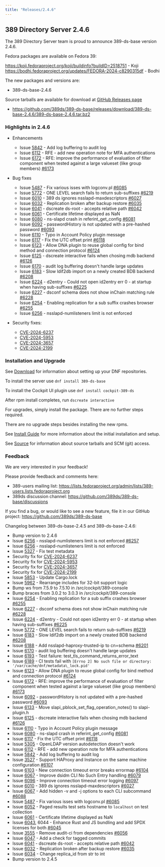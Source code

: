 ```yaml
---
title: "Releases/2.4.6"
---
```


389 Directory Server 2.4.6
--------------------------

The 389 Directory Server team is proud to announce 389-ds-base version 2.4.6.

Fedora packages are available on Fedora 39:

<https://koji.fedoraproject.org/koji/buildinfo?buildID=2518751> - Koji
<br>
<https://bodhi.fedoraproject.org/updates/FEDORA-2024-c8290315df> - Bodhi

The new packages and versions are:

- 389-ds-base-2.4.6

Source tarballs are available for download at [GitHub Releases page](https://github.com/389ds/389-ds-base/releases/tag/389-ds-base-2.4.6)
- <https://github.com/389ds/389-ds-base/releases/download/389-ds-base-2.4.6/389-ds-base-2.4.6.tar.bz2>

### Highlights in 2.4.6

- Enhancements
  - Issue [5842](https://github.com/389ds/389-ds-base/issues/5842) - Add log buffering to audit log
  - Issue [6112](https://github.com/389ds/389-ds-base/issues/6112) - RFE - add new operation note for MFA authentications
  - Issue [6172](https://github.com/389ds/389-ds-base/issues/6172) - RFE: improve the performance of evaluation of filter component when tested against a large valueset (like group members) [#6173](https://github.com/389ds/389-ds-base/pull/6173)

- Bug fixes
  - Issue [5487](https://github.com/389ds/389-ds-base/issues/5487) - Fix various isses with logconv.pl [#6085](https://github.com/389ds/389-ds-base/pull/6085)
  - Issue [5772](https://github.com/389ds/389-ds-base/issues/5772) - ONE LEVEL search fails to return sub-suffixes [#6219](https://github.com/389ds/389-ds-base/pull/6219)
  - Issue [6010](https://github.com/389ds/389-ds-base/issues/6010) - 389 ds ignores nsslapd-maxdescriptors [#6027](https://github.com/389ds/389-ds-base/pull/6027)
  - Issue [6032](https://github.com/389ds/389-ds-base/issues/6032) - Replication broken after backup restore [#6035](https://github.com/389ds/389-ds-base/pull/6035)
  - Issue [6041](https://github.com/389ds/389-ds-base/issues/6041) - dscreate ds-root - accepts relative path [#6042](https://github.com/389ds/389-ds-base/pull/6042)
  - Issue [6061](https://github.com/389ds/389-ds-base/issues/6061) - Certificate lifetime displayed as NaN
  - Issue [6080](https://github.com/389ds/389-ds-base/issues/6080) - ns-slapd crash in referint\_get\_config [#6081](https://github.com/389ds/389-ds-base/pull/6081)
  - Issue [6092](https://github.com/389ds/389-ds-base/issues/6092) - passwordHistory is not updated with a pre-hashed password [#6093](https://github.com/389ds/389-ds-base/pull/6093)
  - Issue [6110](https://github.com/389ds/389-ds-base/issues/6110) - Typo in Account Policy plugin message
  - Issue [6117](https://github.com/389ds/389-ds-base/issues/6117) - Fix the UTC offset print [#6118](https://github.com/389ds/389-ds-base/pull/6118)
  - Issue [6123](https://github.com/389ds/389-ds-base/issues/6123) - Allow DNA plugin to reuse global config for bind method and connection protocol [#6124](https://github.com/389ds/389-ds-base/pull/6124)
  - Issue [6125](https://github.com/389ds/389-ds-base/issues/6125) - dscreate interactive fails when chosing mdb backend [#6126](https://github.com/389ds/389-ds-base/pull/6126)
  - Issue [6170](https://github.com/389ds/389-ds-base/issues/6170) - audit log buffering doesn't handle large updates
  - Issue [6183](https://github.com/389ds/389-ds-base/issues/6183) - Slow ldif2db import on a newly created BDB backend [#6208](https://github.com/389ds/389-ds-base/pull/6208)
  - Issue [6224](https://github.com/389ds/389-ds-base/issues/6224) - d2entry - Could not open id2entry err 0 - at startup when having sub-suffixes [#6225](https://github.com/389ds/389-ds-base/pull/6225)
  - Issue [6227](https://github.com/389ds/389-ds-base/issues/6227) - dsconf schema does not show inChain matching rule [#6228](https://github.com/389ds/389-ds-base/pull/6228)
  - Issue [6254](https://github.com/389ds/389-ds-base/issues/6254) - Enabling replication for a sub suffix crashes browser [#6255](https://github.com/389ds/389-ds-base/pull/6255)
  - Issue [6256](https://github.com/389ds/389-ds-base/issues/6256) - nsslapd-numlisteners limit is not enforced

- Security fixes:
  - [CVE-2024-6237](https://access.redhat.com/security/cve/CVE-2024-6237)
  - [CVE-2024-5953](https://access.redhat.com/security/cve/CVE-2024-5953)
  - [CVE-2024-3657](https://access.redhat.com/security/cve/CVE-2024-3657)
  - [CVE-2024-2199](https://access.redhat.com/security/cve/CVE-2024-2199)

### Installation and Upgrade

See [Download](../download.html) for information about setting up your DNF repositories.

To install the server use `dnf install 389-ds-base`

To install the Cockpit UI plugin use `dnf install cockpit-389-ds`

After rpm install completes, run `dscreate interactive`

For upgrades, simply install the package. There are no further steps required.

There are no upgrade steps besides installing the new rpms.

See [Install Guide](../howto/howto-install-389.html) for more information about the initial installation and setup.

See [Source](../development/source.html) for information about source tarballs and SCM (git) access.

### Feedback

We are very interested in your feedback!

Please provide feedback and comments here:
 - 389-users mailing list: <https://lists.fedoraproject.org/admin/lists/389-users.lists.fedoraproject.org>
 - 389ds discussion channel: <https://github.com/389ds/389-ds-base/discussions>

If you find a bug, or would like to see a new feature, file it in our GitHub project: <https://github.com/389ds/389-ds-base>

Changelog between 389-ds-base-2.4.5 and 389-ds-base-2.4.6:
- Bump version to 2.4.6
- Issue [6256](https://github.com/389ds/389-ds-base/issues/6256) - nsslapd-numlisteners limit is not enforced [#6257](https://github.com/389ds/389-ds-base/pull/6257)
- Issue [6256](https://github.com/389ds/389-ds-base/issues/6256) - nsslapd-numlisteners limit is not enforced
- Issue [5327](https://github.com/389ds/389-ds-base/issues/5327) - Fix test metadata
- Security fix for [CVE-2024-6237](https://access.redhat.com/security/cve/CVE-2024-6237)
- Security fix for [CVE-2024-5953](https://access.redhat.com/security/cve/CVE-2024-5953)
- Security fix for [CVE-2024-3657](https://access.redhat.com/security/cve/CVE-2024-3657)
- Security fix for [CVE-2024-2199](https://access.redhat.com/security/cve/CVE-2024-2199)
- Issue [5853](https://github.com/389ds/389-ds-base/issues/5853) - Update Cargo.lock
- Issue [5962](https://github.com/389ds/389-ds-base/issues/5962) - Rearrange includes for 32-bit support logic
- Bump ws from 7.5.9 to 7.5.10 in /src/cockpit/389-console
- Bump braces from 3.0.2 to 3.0.3 in /src/cockpit/389-console
- Issue [6254](https://github.com/389ds/389-ds-base/issues/6254) - Enabling replication for a sub suffix crashes browser [#6255](https://github.com/389ds/389-ds-base/pull/6255)
- Issue [6227](https://github.com/389ds/389-ds-base/issues/6227) - dsconf schema does not show inChain matching rule [#6228](https://github.com/389ds/389-ds-base/pull/6228)
- Issue [6224](https://github.com/389ds/389-ds-base/issues/6224) - d2entry - Could not open id2entry err 0 - at startup when having sub-suffixes [#6225](https://github.com/389ds/389-ds-base/pull/6225)
- Issue [5772](https://github.com/389ds/389-ds-base/issues/5772) - ONE LEVEL search fails to return sub-suffixes [#6219](https://github.com/389ds/389-ds-base/pull/6219)
- Issue [6183](https://github.com/389ds/389-ds-base/issues/6183) - Slow ldif2db import on a newly created BDB backend [#6208](https://github.com/389ds/389-ds-base/pull/6208)
- Issue [6188](https://github.com/389ds/389-ds-base/issues/6188) - Add nsslapd-haproxy-trusted-ip to cn=schema [#6201](https://github.com/389ds/389-ds-base/pull/6201)
- Issue [6170](https://github.com/389ds/389-ds-base/issues/6170) - audit log buffering doesn't handle large updates
- Issue [6193](https://github.com/389ds/389-ds-base/issues/6193) - Test failure: test\_tls\_command\_returns\_error\_text
- Issue [6189](https://github.com/389ds/389-ds-base/issues/6189) - CI tests fail with `[Errno 2] No such file or directory: '/var/cache/dnf/metadata\_lock.pid'`
- Issue [6123](https://github.com/389ds/389-ds-base/issues/6123) - Allow DNA plugin to reuse global config for bind method and connection protocol [#6124](https://github.com/389ds/389-ds-base/pull/6124)
- Issue [6172](https://github.com/389ds/389-ds-base/issues/6172) - RFE: improve the performance of evaluation of filter component when tested against a large valueset (like group members) [#6173](https://github.com/389ds/389-ds-base/pull/6173)
- Issue [6092](https://github.com/389ds/389-ds-base/issues/6092) - passwordHistory is not updated with a pre-hashed password [#6093](https://github.com/389ds/389-ds-base/pull/6093)
- Issue [6133](https://github.com/389ds/389-ds-base/issues/6133) - Move slapi\_pblock\_set\_flag\_operation\_notes() to slapi-plugin.h
- Issue [6125](https://github.com/389ds/389-ds-base/issues/6125) - dscreate interactive fails when chosing mdb backend [#6126](https://github.com/389ds/389-ds-base/pull/6126)
- Issue [6110](https://github.com/389ds/389-ds-base/issues/6110) - Typo in Account Policy plugin message
- Issue [6080](https://github.com/389ds/389-ds-base/issues/6080) - ns-slapd crash in referint\_get\_config [#6081](https://github.com/389ds/389-ds-base/pull/6081)
- Issue [6117](https://github.com/389ds/389-ds-base/issues/6117) - Fix the UTC offset print [#6118](https://github.com/389ds/389-ds-base/pull/6118)
- Issue [5305](https://github.com/389ds/389-ds-base/issues/5305) - OpenLDAP version autodetection doesn't work
- Issue [6112](https://github.com/389ds/389-ds-base/issues/6112) - RFE - add new operation note for MFA authentications
- Issue [5842](https://github.com/389ds/389-ds-base/issues/5842) - Add log buffering to audit log
- Issue [3527](https://github.com/389ds/389-ds-base/issues/3527) - Support HAProxy and Instance on the same machine configuration [#6107](https://github.com/389ds/389-ds-base/pull/6107)
- Issue [6103](https://github.com/389ds/389-ds-base/issues/6103) - New connection timeout error breaks errormap [#6104](https://github.com/389ds/389-ds-base/pull/6104)
- Issue [6067](https://github.com/389ds/389-ds-base/issues/6067) - Improve dsidm CLI No Such Entry handling [#6079](https://github.com/389ds/389-ds-base/pull/6079)
- Issue [6096](https://github.com/389ds/389-ds-base/issues/6096) - Improve connection timeout error logging [#6097](https://github.com/389ds/389-ds-base/pull/6097)
- Issue [6010](https://github.com/389ds/389-ds-base/issues/6010) - 389 ds ignores nsslapd-maxdescriptors [#6027](https://github.com/389ds/389-ds-base/pull/6027)
- Issue [6067](https://github.com/389ds/389-ds-base/issues/6067) - Add hidden -v and -j options to each CLI subcommand [#6088](https://github.com/389ds/389-ds-base/pull/6088)
- Issue [5487](https://github.com/389ds/389-ds-base/issues/5487) - Fix various isses with logconv.pl [#6085](https://github.com/389ds/389-ds-base/pull/6085)
- Issue [6052](https://github.com/389ds/389-ds-base/issues/6052) - Paged results test sets hostname to `localhost` on test collection
- Issue [6061](https://github.com/389ds/389-ds-base/issues/6061) - Certificate lifetime displayed as NaN
- Issue [6043](https://github.com/389ds/389-ds-base/issues/6043), 6044 - Enhance Rust and JS bundling and add SPDX licenses for both [#6045](https://github.com/389ds/389-ds-base/pull/6045)
- Issue [3555](https://github.com/389ds/389-ds-base/issues/3555) - Remove audit-ci from dependencies [#6056](https://github.com/389ds/389-ds-base/pull/6056)
- Issue [6047](https://github.com/389ds/389-ds-base/issues/6047) - Add a check for tagged commits
- Issue [6041](https://github.com/389ds/389-ds-base/issues/6041) - dscreate ds-root - accepts relative path [#6042](https://github.com/389ds/389-ds-base/pull/6042)
- Issue [6032](https://github.com/389ds/389-ds-base/issues/6032) - Replication broken after backup restore [#6035](https://github.com/389ds/389-ds-base/pull/6035)
- Issue [6034](https://github.com/389ds/389-ds-base/issues/6034) - Change replica\_id from str to int
- Bump version to 2.4.5
